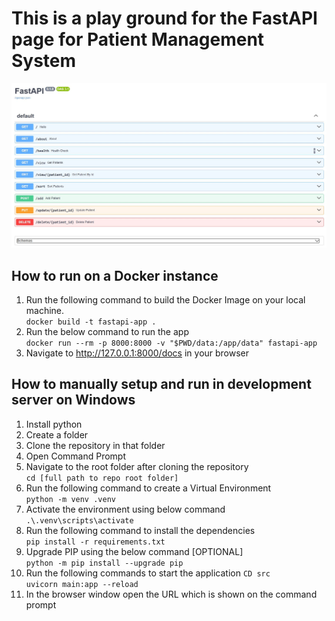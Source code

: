 # This is a play ground for the FastAPI page for Patient Management System

![Patient Management System APIs](./APIDocsPage.jpeg)

## How to run on a Docker instance

01. Run the following command to build the Docker Image on your local machine.  
    `docker build -t fastapi-app .`  
2.  Run the below command to run the app  
    `docker run --rm -p 8000:8000 -v "$PWD/data:/app/data" fastapi-app`  
3.  Navigate to http://127.0.0.1:8000/docs in your browser  

## How to manually setup and run in development server on Windows

01. Install python
02. Create a folder
03. Clone the repository in that folder
04. Open Command Prompt
05. Navigate to the root folder after cloning the repository  
    `cd [full path to repo root folder]`
06. Run the following command to create a Virtual Environment  
    `python -m venv .venv`
07. Activate the environment using below command  
    `.\.venv\scripts\activate`
08. Run the following command to install the dependencies  
    `pip install -r requirements.txt`
09. Upgrade PIP using the below command [OPTIONAL]  
    `python -m pip install --upgrade pip`
10. Run the following commands to start the application
    `CD src`  
    `uvicorn main:app --reload`
11. In the browser window open the URL which is shown on the command prompt
